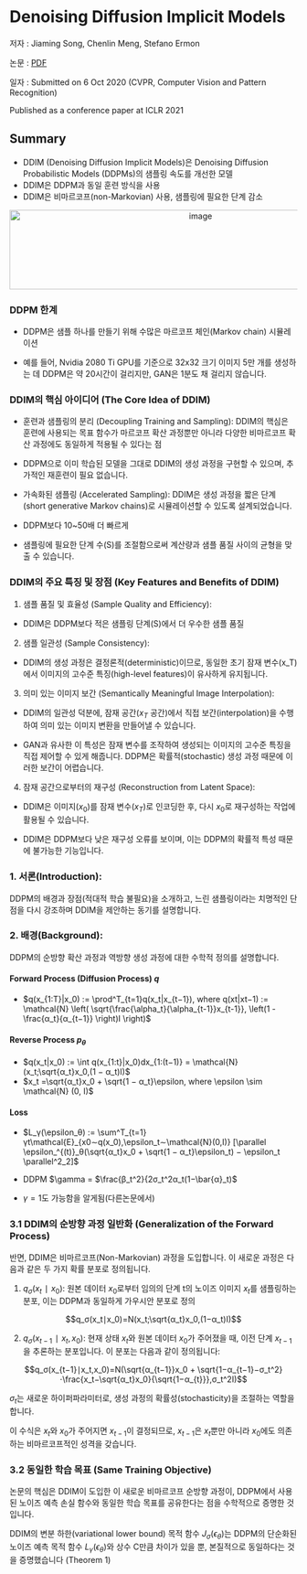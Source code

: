 # Denoising Diffusion Implicit Models

저자 : Jiaming Song, Chenlin Meng, Stefano Ermon

논문 : [PDF](https://arxiv.org/pdf/2010.02502)

일자 : Submitted on 6 Oct 2020  (CVPR, Computer Vision and Pattern Recognition)

Published as a conference paper at ICLR 2021

## Summary

* DDIM (Denoising Diffusion Implicit Models)은 Denoising Diffusion Probabilistic Models (DDPMs)의 샘플링 속도를 개선한 모델
* DDIM은 DDPM과 동일 훈련 방식을 사용
* DDIM은 비마르코프(non-Markovian) 사용, 샘플링에 필요한 단계 감소

<p align="center">
<img width="653" height="139" alt="image" src="https://github.com/user-attachments/assets/bd4fc49f-f068-4d6c-b6d6-316d3b6c5a31" />
</p> 



### DDPM 한계
* DDPM은 샘플 하나를 만들기 위해 수많은 마르코프 체인(Markov chain) 시뮬레이션

* 예를 들어, Nvidia 2080 Ti GPU를 기준으로 32x32 크기 이미지 5만 개를 생성하는 데 DDPM은 약 20시간이 걸리지만, GAN은 1분도 채 걸리지 않습니다.

### DDIM의 핵심 아이디어 (The Core Idea of DDIM)

* 훈련과 샘플링의 분리 (Decoupling Training and Sampling): DDIM의 핵심은 훈련에 사용되는 목표 함수가 마르코프 확산 과정뿐만 아니라 다양한 비마르코프 확산 과정에도 동일하게 적용될 수 있다는 점

* DDPM으로 이미 학습된 모델을 그대로 DDIM의 생성 과정을 구현할 수 있으며, 추가적인 재훈련이 필요 없습니다.

* 가속화된 샘플링 (Accelerated Sampling): DDIM은 생성 과정을 짧은 단계(short generative Markov chains)로 시뮬레이션할 수 있도록 설계되었습니다. 

* DDPM보다 10~50배 더 빠르게

* 샘플링에 필요한 단계 수(S)를 조절함으로써 계산량과 샘플 품질 사이의 균형을 맞출 수 있습니다.


### DDIM의 주요 특징 및 장점 (Key Features and Benefits of DDIM)
1. 샘플 품질 및 효율성 (Sample Quality and Efficiency):

* DDIM은 DDPM보다 적은 샘플링 단계(S)에서 더 우수한 샘플 품질

2. 샘플 일관성 (Sample Consistency):

* DDIM의 생성 과정은 결정론적(deterministic)이므로, 동일한 초기 잠재 변수(x_T)에서 이미지의 고수준 특징(high-level features)이 유사하게 유지됩니다.

3. 의미 있는 이미지 보간 (Semantically Meaningful Image Interpolation):

* DDIM의 일관성 덕분에, 잠재 공간($x_T$ 공간)에서 직접 보간(interpolation)을 수행하여 의미 있는 이미지 변환을 만들어낼 수 있습니다.

* GAN과 유사한 이 특성은 잠재 변수를 조작하여 생성되는 이미지의 고수준 특징을 직접 제어할 수 있게 해줍니다. DDPM은 확률적(stochastic) 생성 과정 때문에 이러한 보간이 어렵습니다.

4. 잠재 공간으로부터의 재구성 (Reconstruction from Latent Space):

* DDIM은 이미지($x_0$)를 잠재 변수($x_T$)로 인코딩한 후, 다시 $x_0$로 재구성하는 작업에 활용될 수 있습니다.

* DDIM은 DDPM보다 낮은 재구성 오류를 보이며, 이는 DDPM의 확률적 특성 때문에 불가능한 기능입니다.

### 1. 서론(Introduction):

DDPM의 배경과 장점(적대적 학습 불필요)을 소개하고, 느린 샘플링이라는 치명적인 단점을 다시 강조하며 DDIM을 제안하는 동기를 설명합니다. 

### 2. 배경(Background):

DDPM의 순방향 확산 과정과 역방향 생성 과정에 대한 수학적 정의를 설명합니다.

#### Forward Process (Diffusion Process) $q$

* $q(x_{1:T}|x_0) := \prod^T_{t=1}q(x_t|x_{t−1}), where q(xt|xt−1) := \mathcal{N} \left( \sqrt{\frac{\alpha_t}{\alpha_{t-1}}x_{t-1}}, \left(1 - \frac{α_t}{α_{t−1}} \right)I \right)$


#### Reverse Process $p_{\theta}$
* $q(x_t|x_0) := \int q(x_{1:t}|x_0)dx_{1:(t−1)} = \mathcal{N} (x_t;\sqrt{α_t}x_0,(1 − α_t)I)$
* $x_t =\sqrt{α_t}x_0 + \sqrt{1 − α_t}\epsilon, where \epsilon \sim \mathcal{N} (0, I)$

#### Loss

* $L_γ(\epsilon_θ) := \sum^T_{t=1}γt\mathcal{E}_{x0∼q(x_0),\epsilon_t∼\mathcal{N}(0,I)} [\parallel \epsilon_^{(t)}_θ(\sqrt{α_t}x_0 + \sqrt{1 − α_t}\epsilon_t) − \epsilon_t \parallel^2_2]$

* DDPM $\gamma = $\frac{β_t^2}{2σ_t^2α_t(1−\bar{α}_t)$
* $γ = 1$도 가능함을 알게됨(다른논문에서)

### 3.1 DDIM의 순방향 과정 일반화 (Generalization of the Forward Process)
반면, DDIM은 비마르코프(Non-Markovian) 과정을 도입합니다. 이 새로운 과정은 다음과 같은 두 가지 확률 분포로 정의됩니다.

1. $q_σ(x_t∣x_0)$: 원본 데이터 $x_0$로부터 임의의 단계 t의 노이즈 이미지 $x_t$를 샘플링하는 분포, 이는 DDPM과 동일하게 가우시안 분포로 정의

```math
q_σ(x_t∣x_0)=N(x_t;\sqrt{α_t}x_0,(1−α_t)I)
```

2. $q_σ(x_{t−1}∣x_t,x_0)$: 현재 상태 $x_t$와 원본 데이터 $x_0$가 주어졌을 때, 이전 단계 $x_{t-1}$을 추론하는 분포입니다. 이 분포는 다음과 같이 정의됩니다:

```math
q_σ(x_{t−1}∣x_t,x_0)=N(\sqrt{α_{t−1}}x_0 + \sqrt{1−α_{t−1}−σ_t^2}⋅\frac{x_t−\sqrt{α_t}x_0}{\sqrt{1−α_{t}}},σ_t^2I)
```

$σ_t$는 새로운 하이퍼파라미터로, 생성 과정의 확률성(stochasticity)을 조절하는 역할을 합니다.

이 수식은 $x_t$와 $x_0$가 주어지면 $x_{t-1}$이 결정되므로, $x_{t-1}$은 $x_t$뿐만 아니라 $x_0$에도 의존하는 비마르코프적인 성격을 갖습니다.


### 3.2 동일한 학습 목표 (Same Training Objective)
논문의 핵심은 DDIM이 도입한 이 새로운 비마르코프 순방향 과정이, DDPM에서 사용된 노이즈 예측 손실 함수와 동일한 학습 목표를 공유한다는 점을 수학적으로 증명한 것입니다.

DDIM의 변분 하한(variational lower bound) 목적 함수 $J_\sigma(\epsilon_\theta)$는 DDPM의 단순화된 노이즈 예측 목적 함수 $L_\gamma(\epsilon_\theta)$와 상수 C만큼 차이가 있을 뿐, 본질적으로 동일하다는 것을 증명했습니다 (Theorem 1)
  
